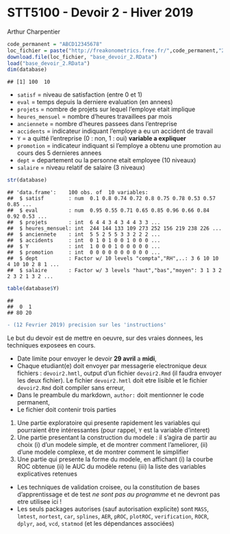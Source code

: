 STT5100 - Devoir 2 - Hiver 2019
================
Arthur Charpentier

``` r
code_permanent = "ABCD12345678"
loc_fichier = paste("http://freakonometrics.free.fr/",code_permanent,"2.RData",sep="")
download.file(loc_fichier, "base_devoir_2.RData")
load("base_devoir_2.RData")
dim(database)
```

    ## [1] 100  10

  - `satisf` = niveau de satisfaction (entre 0 et 1)
  - `eval` = temps depuis la derniere evaluation (en annees)
  - `projets` = nombre de projets sur lequel l’employe etait implique
  - `heures_mensuel` = nombre d’heures travaillees par mois  
  - `anciennete` = nombre d’heures passees dans l’entreprise
  - `accidents` = indicateur indiquant l’employe a eu un accident de
    travail  
  - `Y` = a quitté l’entreprise (0 : non, 1 : oui) **variable a
    expliquer**
  - `promotion` = indicateur indiquant si l’employe a obtenu une
    promotion au cours des 5 dernieres annees
  - `dept` = departement ou la personne etait employee (10 niveaux)
  - `salaire` = niveau relatif de salaire (3 niveaux)

<!-- end list -->

``` r
str(database)
```

    ## 'data.frame':    100 obs. of  10 variables:
    ##  $ satisf        : num  0.1 0.8 0.74 0.72 0.8 0.75 0.78 0.53 0.57 0.85 ...
    ##  $ eval          : num  0.95 0.55 0.71 0.65 0.85 0.96 0.66 0.84 0.92 0.53 ...
    ##  $ projets       : int  6 4 4 3 4 3 4 4 3 3 ...
    ##  $ heures_mensuel: int  244 144 133 109 273 252 156 219 238 226 ...
    ##  $ anciennete    : int  5 5 2 5 5 3 3 2 2 2 ...
    ##  $ accidents     : int  0 1 0 1 0 0 1 0 0 0 ...
    ##  $ Y             : int  1 0 0 0 1 0 0 0 0 0 ...
    ##  $ promotion     : int  0 0 0 0 0 0 0 0 0 0 ...
    ##  $ dept          : Factor w/ 10 levels "compta","RH",..: 3 6 10 10 4 10 10 2 8 1 ...
    ##  $ salaire       : Factor w/ 3 levels "haut","bas","moyen": 3 1 3 2 2 3 2 1 3 2 ...

``` r
table(database$Y)
```

    ## 
    ##  0  1 
    ## 80 20


``` diff
- (12 Fevrier 2019) precision sur les 'instructions'
```

Le but du devoir est de mettre en oeuvre, sur des vraies donnees, les
techniques exposees en cours.

  - Date limite pour envoyer le devoir **29 avril** a **midi**,
  - Chaque etudiant(e) doit envoyer par messagerie electronique deux
    fichiers : `devoir2.hmtl`, output d’un fichier `devoir2.Rmd` (il
    faudra envoyer les deux fichier). Le fichier `devoir2.hmtl` doit
    etre lisible et le fichier `devoir2.Rmd` doit compiler sans erreur,
  - Dans le preambule du markdown, `author:` doit mentionner le code
    permanent,
  - Le fichier doit contenir trois parties

<!-- end list -->

1.  Une partie exploratoire qui presente rapidement les variables qui
    pourraient être intéressantes (pour rappel, `Y` est la variable
    d’interet)
2.  Une partie presentant la construction du modele : il s’agira de
    partir au choix (i) d’un modele simple, et de montrer comment
    l’ameliorer, (ii) d’une modele complexe, et de montrer comment le
    simplifier
3.  Une partie qui presente la forme du modele, en affichant (i) la courbe ROC obtenue (ii) le AUC du modèle retenu (iii) la
    liste des variables explicatives retenues

<!-- end list -->

  - Les techniques de validation croisee, ou la constitution de bases
    d’apprentissage et de test *ne sont pas au programme* et ne
    devront pas etre utilisee ici \!
  - Les seuls packages autorises (sauf autorisation explicite) sont
    `MASS`, `lmtest`, `nortest`, `car`, `splines`, `AER`, `pROC`, `plotROC`, `verification`, `ROCR`, `dplyr`, `aod`, `vcd`, `statmod` (et les dépendances associées)
